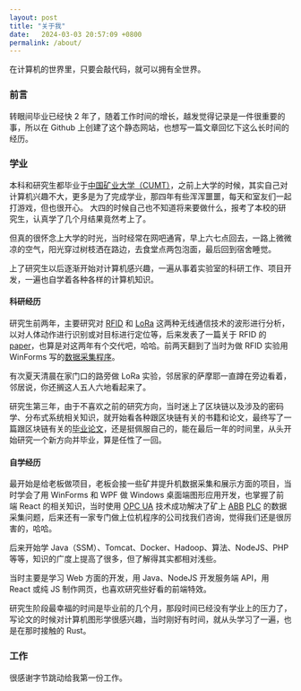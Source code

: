 ```yaml
---
layout: post
title: "关于我"
date:   2024-03-03 20:57:09 +0800
permalink: /about/
---
```


在计算机的世界里，只要会敲代码，就可以拥有全世界。

### 前言

转眼间毕业已经快 2 年了，随着工作时间的增长，越发觉得记录是一件很重要的事，所以在 Github 上创建了这个静态网站，也想写一篇文章回忆下这么长时间的经历。

### 学业

本科和研究生都毕业于[中国矿业大学（CUMT）](https://www.cumt.edu.cn/)，之前上大学的时候，其实自己对计算机兴趣不大，更多是为了完成学业，那四年有些浑浑噩噩，每天和室友们一起打游戏，但也很开心。
大四的时候自己也不知道将来要做什么，报考了本校的研究生，认真学了几个月结果竟然考上了。

但真的很怀念上大学的时光，当时经常在网吧通宵，早上六七点回去，一路上微微凉的空气，阳光穿过树枝洒在路边，去食堂点两包泡面，最后回到宿舍睡觉。

上了研究生以后逐渐开始对计算机感兴趣，一遍从事着实验室的科研工作、项目开发，一遍也自学着各种各样的计算机知识。

#### 科研经历

研究生前两年，主要研究对 [RFID](https://en.wikipedia.org/wiki/Radio-frequency_identification) 和 [LoRa](https://en.wikipedia.org/wiki/LoRa) 这两种无线通信技术的波形进行分析，以对人体动作进行识别或对目标进行定位等，后来发表了一篇关于 RFID 的 [paper](https://www.mdpi.com/1424-8220/22/16/6166)，也算是对这两年有个交代吧，哈哈。前两天翻到了当时为做 RFID 实验用 WinForms 写的[数据采集程序](https://github.com/xdsdmg/rfid-data-collector)。

有次夏天清晨在家门口的路旁做 LoRa 实验，邻居家的萨摩耶一直蹲在旁边看着，邻居说，你还搁这人五人六地看起来了。

研究生第三年，由于不喜欢之前的研究方向，当时迷上了区块链以及涉及的密码学、分布式系统相关知识，就开始看各种跟区块链有关的书籍和论文，最终写了一篇跟区块链有关的[毕业论文](/assets/thesis.pdf)，还是挺佩服自己的，能在最后一年的时间里，从头开始研究一个新方向并毕业，算是任性了一回。

#### 自学经历

最开始是给老板做项目，老板会接一些矿井提升机数据采集和展示方面的项目，当时学会了用 WinForms 和 WPF 做 Windows 桌面端图形应用开发，也掌握了前端 React 的相关知识，当时使用 [OPC UA](https://zh.wikipedia.org/wiki/OPC_UA) 技术成功解决了矿上 [ABB](https://global.abb/) [PLC](https://zh.wikipedia.org/wiki/%E5%8F%AF%E7%BC%96%E7%A8%8B%E9%80%BB%E8%BE%91%E6%8E%A7%E5%88%B6%E5%99%A8) 的数据采集问题，后来还有一家专门做上位机程序的公司找我们咨询，觉得我们还是很厉害的，哈哈。

后来开始学 Java（SSM）、Tomcat、Docker、Hadoop、算法、NodeJS、PHP 等等，知识的广度上提高了很多，但了解得其实都相对浅些。

当时主要是学习 Web 方面的开发，用 Java、NodeJS 开发服务端 API，用 React 或纯 JS 制作网页，也喜欢研究些好看的前端特效。

研究生阶段最幸福的时间是毕业前的几个月，那段时间已经没有学业上的压力了，写论文的时候对计算机图形学很感兴趣，当时刚好有时间，就从头学习了一遍，也是在那时接触的 Rust。

### 工作

很感谢字节跳动给我第一份工作。

